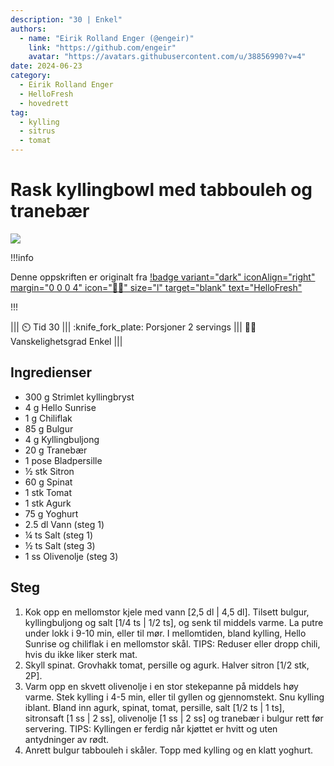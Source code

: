 ```yaml
---
description: "30 | Enkel"
authors:
  - name: "Eirik Rolland Enger (@engeir)"
    link: "https://github.com/engeir"
    avatar: "https://avatars.githubusercontent.com/u/38856990?v=4"
date: 2024-06-23
category:
  - Eirik Rolland Enger
  - HelloFresh
  - hovedrett
tag:
  - kylling
  - sitrus
  - tomat
---
```


# Rask kyllingbowl med tabbouleh og tranebær

![](/static/rask-kyllingbowl-med-tabbouleh-og-tranebaer/rask-kyllingbowl-med-tabbouleh-og-tranebaer.webp)

!!!info

Denne oppskriften er originalt fra
[!badge variant="dark" iconAlign="right" margin="0 0 0 4" icon=":cook:" size="l" target="blank" text="HelloFresh"](https://www.hellofresh.no/recipes/rask-kyllingbowl-65fad1b4aed1d40579f2a659)

!!!

<!-- dprint-ignore-start -->
||| :timer_clock: Tid
30
||| :knife_fork_plate: Porsjoner
2 servings
||| :cook: Vanskelighetsgrad
Enkel
|||
<!-- dprint-ignore-end -->

## Ingredienser

- 300 g Strimlet kyllingbryst
- 4 g Hello Sunrise
- 1 g Chiliflak
- 85 g Bulgur
- 4 g Kyllingbuljong
- 20 g Tranebær
- 1 pose Bladpersille
- ½ stk Sitron
- 60 g Spinat
- 1 stk Tomat
- 1 stk Agurk
- 75 g Yoghurt
- 2.5 dl Vann (steg 1)
- ¼ ts Salt (steg 1)
- ½ ts Salt (steg 3)
- 1 ss Olivenolje (steg 3)

## Steg

1. Kok opp en mellomstor kjele med vann [2,5 dl | 4,5 dl]. Tilsett bulgur, kyllingbuljong og salt [1/4 ts | 1/2 ts], og senk til middels varme. La putre under lokk i 9-10 min, eller til mør. I mellomtiden, bland kylling, Hello Sunrise og chiliflak i en mellomstor skål. TIPS: Reduser eller dropp chili, hvis du ikke liker sterk mat.
2. Skyll spinat. Grovhakk tomat, persille og agurk. Halver sitron [1/2 stk, 2P].
3. Varm opp en skvett olivenolje i en stor stekepanne på middels høy varme. Stek kylling i 4-5 min, eller til gyllen og gjennomstekt. Snu kylling iblant. Bland inn agurk, spinat, tomat, persille, salt [1/2 ts | 1 ts], sitronsaft [1 ss | 2 ss], olivenolje [1 ss | 2 ss] og tranebær i bulgur rett før servering. TIPS: Kyllingen er ferdig når kjøttet er hvitt og uten antydninger av rødt.
4. Anrett bulgur tabbouleh i skåler. Topp med kylling og en klatt yoghurt.

<script type="application/ld+json">
{
  "author": {
    "@type": "Person",
    "name": "HelloFresh",
    "url": "https://www.hellofresh.no/recipes/rask-kyllingbowl-65fad1b4aed1d40579f2a659"
  },
  "image": "https://img.hellofresh.com/f_auto,fl_lossy,h_640,q_auto,w_1200/hellofresh_s3/image/HF_Y24_R10_BW05_SE_R21204-1_MAIN_low-d774dedc.jpg",
  "site_name": "HelloFresh",
  "@context": "https://schema.org",
  "@type": "Recipe",
  "recipeCategory": "",
  "cookTime": 15,
  "recipeCuisine": "Midtøstlige",
  "publisher": {
    "@type": "Organization",
    "name": "hellofresh.com"
  },
  "recipeIngredient": [
    "300 g Strimlet kyllingbryst",
    "4 g Hello Sunrise",
    "1 g Chiliflak",
    "85 g Bulgur",
    "4 g Kyllingbuljong",
    "20 g Tranebær",
    "1 pose Bladpersille",
    "½ stk Sitron",
    "60 g Spinat",
    "1 stk Tomat",
    "1 stk Agurk",
    "75 g Yoghurt",
    "2.5 dl Vann (steg 1)",
    "¼ ts Salt (steg 1)",
    "½ ts Salt (steg 3)",
    "1 ss Olivenolje (steg 3)"
  ],
  "recipeInstructions": [
    {
      "@type": "HowToStep",
      "text": "Kok opp en mellomstor kjele med vann [2,5 dl | 4,5 dl]. Tilsett bulgur, kyllingbuljong og salt [1/4 ts | 1/2 ts], og senk til middels varme. La putre under lokk i 9-10 min, eller til mør. I mellomtiden, bland kylling, Hello Sunrise og chiliflak i en mellomstor skål. TIPS: Reduser eller dropp chili, hvis du ikke liker sterk mat."
    },
    {
      "@type": "HowToStep",
      "text": "Skyll spinat. Grovhakk tomat, persille og agurk. Halver sitron [1/2 stk, 2P]."
    },
    {
      "@type": "HowToStep",
      "text": "Varm opp en skvett olivenolje i en stor stekepanne på middels høy varme. Stek kylling i 4-5 min, eller til gyllen og gjennomstekt. Snu kylling iblant. Bland inn agurk, spinat, tomat, persille, salt [1/2 ts | 1 ts], sitronsaft [1 ss | 2 ss], olivenolje [1 ss | 2 ss] og tranebær i bulgur rett før servering. TIPS: Kyllingen er ferdig når kjøttet er hvitt og uten antydninger av rødt."
    },
    {
      "@type": "HowToStep",
      "text": "Anrett bulgur tabbouleh i skåler. Topp med kylling og en klatt yoghurt."
    }
  ],
  "inLanguage": "nb-NO",
  "nutrition": {
    "@type": "NutritionInformation",
    "calories": "488 kcal",
    "fatContent": "13 g",
    "saturatedFatContent": "2.9 g",
    "carbohydrateContent": "44.7 g",
    "sugarContent": "13 g",
    "proteinContent": "45.2 g",
    "sodiumContent": "2232.8 mg",
    "servingSize": "436"
  },
  "prepTime": 15,
  "name": "Rask kyllingbowl med tabbouleh og tranebær",
  "totalTime": 30,
  "recipeYield": "2 servings",
  "pattern": "rask-kyllingbowl-med-tabbouleh-og-tranebaer"
}
</script>

